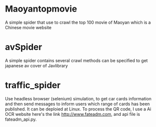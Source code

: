 # Maoyantopmovie
A simple spider that use to crawl the top 100 movie of Maoyan which is a Chinese movie website

# avSpider
A simple spider contains several crawl methods can be specified to get japanese av cover of Javlibrary

# traffic_spider
Use headless browser (selenium) simulation, to get car cards information and then send messages to inform
users which range of cards has been published.
It can be deploied at Linux.
To process the QR code, I use a Ai OCR website here's the link http://www.fateadm.com,
and api file is fateadm_api.py.

